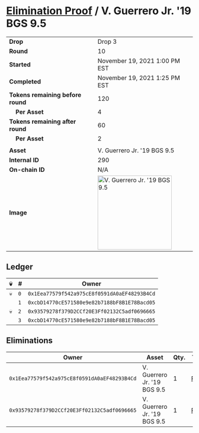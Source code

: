 # [Elimination Proof](./readme.md) / V. Guerrero Jr. &#039;19 BGS 9.5

|||
|---|---|
| **Drop** | Drop 3 |
| **Round** | 10 |
| **Started** | November 19, 2021 1:00 PM EST |
| **Completed** | November 19, 2021 1:25 PM EST |
| **Tokens remaining before round** | 120 |
| **&nbsp;&nbsp;&nbsp;&nbsp;Per Asset** | 4 |
| **Tokens remaining after round** | 60 |
| **&nbsp;&nbsp;&nbsp;&nbsp;Per Asset** | 2 |
| | |
| **Asset** | V. Guerrero Jr. &#039;19 BGS 9.5 |
| **Internal ID** | 290 |
| **On-chain ID** | N/A |
| **Image** | <img src="https://tcdn.blokpax.com/94d9199b-dc4a-4a96-8a49-a6f8eef9ddc1/22fdb57d910e6ecc3cb77b45c16f3a062230c7b794f5ba0de5333ecb1662f00e.jpg" height="200" alt="V. Guerrero Jr. &#039;19 BGS 9.5" /> |

## Ledger

| 💀 | # | Owner |
| --- | --- | --- |
| 💀 | `0` | `0x1Eea77579f542a975cE8f0591dA0aEF48293B4Cd` |
|  | `1` | `0xcbD14770cE571580e9e82b7188bF8B1E78Bacd05` |
| 💀 | `2` | `0x93579278f379D2CCf20E3Ff02132C5adf0696665` |
|  | `3` | `0xcbD14770cE571580e9e82b7188bF8B1E78Bacd05` |


## Eliminations

| Owner | Asset | Qty. | Transaction |
| --- | --- | --- | --- |
| `0x1Eea77579f542a975cE8f0591dA0aEF48293B4Cd` | V. Guerrero Jr. '19 BGS 9.5 | 1 | [Polygonscan](https://polygonscan.com/tx/0xc8a9a89617d7244f21a0d57b015a66527189437d01cce0008f9d442be1d61bb3) |
| `0x93579278f379D2CCf20E3Ff02132C5adf0696665` | V. Guerrero Jr. '19 BGS 9.5 | 1 | [Polygonscan](https://polygonscan.com/tx/0x2dda4c5bc1f62644fb1b10cc0b6da9b68848882554451c72d13f4010f7e36d10) |
